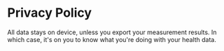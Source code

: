 # Privacy Policy

All data stays on device, unless you export your measurement results. In which case, it's on you to know what you're doing with your health data.